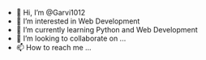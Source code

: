 - 👋 Hi, I’m @Garvi1012
- 👀 I’m interested in Web Development
- 🌱 I’m currently learning Python and Web Development
- 💞️ I’m looking to collaborate on ...
- 📫 How to reach me ...

<!---
Garvi1012/Garvi1012 is a ✨ special ✨ repository because its `README.md` (this file) appears on your GitHub profile.
You can click the Preview link to take a look at your changes.
--->
